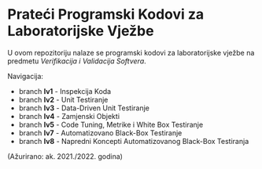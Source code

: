 # Prateći Programski Kodovi za Laboratorijske Vježbe

U ovom repozitoriju nalaze se programski kodovi za laboratorijske vježbe na predmetu *Verifikacija i Validacija Softvera*.

Navigacija:

- branch **lv1** - Inspekcija Koda
- branch **lv2** - Unit Testiranje
- branch **lv3** - Data-Driven Unit Testiranje
- branch **lv4** - Zamjenski Objekti
- branch **lv5** - Code Tuning, Metrike i White Box Testiranje
- branch **lv7** - Automatizovano Black-Box Testiranje
- branch **lv8** - Napredni Koncepti Automatizovanog Black-Box Testiranja

(Ažurirano: ak. 2021./2022. godina)
